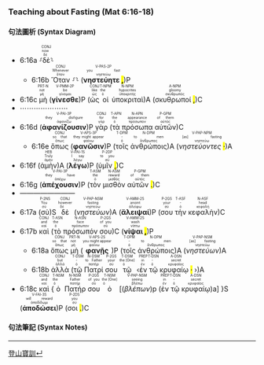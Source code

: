 ### Teaching about Fasting (Mat 6:16-18)


#### 句法圖析 (Syntax Diagram)

- 6:16a ⸉<RUBY><ruby><ruby>δὲ<rt>δέ</rt></ruby><rt>now</rt></ruby><rt>CONJ</rt></RUBY>⸊
	- 6:16b <RUBY><ruby><ruby>Ὅταν<rt>ὅταν</rt></ruby><rt>Whenever</rt></ruby><rt>CONJ</rt></RUBY> ⸉⸊ (<RUBY><ruby><ruby><strong>νηστεύητε <mark class="pm">,</mark></strong><rt>νηστεύω</rt></ruby><rt>you fast</rt></ruby><rt>V-PAS-2P</rt></RUBY>)P 
- 6:16c <RUBY><ruby><ruby>μὴ<rt>μή</rt></ruby><rt>not</rt></ruby><rt>PRT-N</rt></RUBY> (<RUBY><ruby><ruby><strong><strong>γίνεσθε</strong></strong><rt>γίνομαι</rt></ruby><rt>be</rt></ruby><rt>V-PMM-2P</rt></RUBY>)P (<RUBY><ruby><ruby>ὡς<rt>ὡς</rt></ruby><rt>like</rt></ruby><rt>CONJ</rt></RUBY> <RUBY><ruby><ruby>οἱ<rt>ὁ</rt></ruby><rt>the</rt></ruby><rt>T-NPM</rt></RUBY> <RUBY><ruby><ruby>ὑποκριταὶ<rt>ὑποκριτής</rt></ruby><rt>hypocrites</rt></ruby><rt>N-NPM</rt></RUBY>)A (<RUBY><ruby><ruby>σκυθρωποί <mark class="pm">,</mark><rt>σκυθρωπός</rt></ruby><rt>gloomy</rt></ruby><rt>A-NPM</rt></RUBY>)C 
- ⋯⋯⋯⋯⋯⋯⋯
- 6:16d (<RUBY><ruby><ruby><strong><strong>ἀφανίζουσιν</strong></strong><rt>ἀφανίζω</rt></ruby><rt>they disfigure</rt></ruby><rt>V-PAI-3P</rt></RUBY>)P <RUBY><ruby><ruby>γὰρ<rt>γάρ</rt></ruby><rt>for</rt></ruby><rt>CONJ</rt></RUBY> (<RUBY><ruby><ruby>τὰ<rt>ὁ</rt></ruby><rt>the</rt></ruby><rt>T-APN</rt></RUBY> <RUBY><ruby><ruby>πρόσωπα<rt>πρόσωπον</rt></ruby><rt>appearance</rt></ruby><rt>N-APN</rt></RUBY> <RUBY><ruby><ruby>αὐτῶν<rt>αὐτός</rt></ruby><rt>of them</rt></ruby><rt>P-GPM</rt></RUBY>)C 
	- 6:16e <RUBY><ruby><ruby>ὅπως<rt>ὅπως</rt></ruby><rt>so that</rt></ruby><rt>CONJ</rt></RUBY> (<RUBY><ruby><ruby><strong><strong>φανῶσιν</strong></strong><rt>φαίνω</rt></ruby><rt>they might appear</rt></ruby><rt>V-APS-3P</rt></RUBY>)P (<RUBY><ruby><ruby>τοῖς<rt>ὁ</rt></ruby><rt>-</rt></ruby><rt>T-DPM</rt></RUBY> <RUBY><ruby><ruby>ἀνθρώποις<rt>ἄνθρωπος</rt></ruby><rt>to men</rt></ruby><rt>N-DPM</rt></RUBY>)A (<RUBY><ruby><ruby><em>νηστεύοντες <mark class="pm">·</mark></em><rt>νηστεύω</rt></ruby><rt>[as] fasting</rt></ruby><rt>V-PAP-NPM</rt></RUBY>)A 
- 6:16f (<RUBY><ruby><ruby>ἀμὴν<rt>ἀμήν</rt></ruby><rt>Truly</rt></ruby><rt>HEB</rt></RUBY>)A (<RUBY><ruby><ruby><strong><strong>λέγω</strong></strong><rt>λέγω</rt></ruby><rt>I say</rt></ruby><rt>V-PAI-1S</rt></RUBY>)P (<RUBY><ruby><ruby>ὑμῖν <mark class="pm">,</mark><rt>σύ</rt></ruby><rt>to you</rt></ruby><rt>P-2DP</rt></RUBY>)C 
- 6:16g (<RUBY><ruby><ruby><strong><strong>ἀπέχουσιν</strong></strong><rt>ἀπέχω</rt></ruby><rt>they have</rt></ruby><rt>V-PAI-3P</rt></RUBY>)P (<RUBY><ruby><ruby>τὸν<rt>ὁ</rt></ruby><rt>the</rt></ruby><rt>T-ASM</rt></RUBY> <RUBY><ruby><ruby>μισθὸν<rt>μισθός</rt></ruby><rt>reward</rt></ruby><rt>N-ASM</rt></RUBY> <RUBY><ruby><ruby>αὐτῶν <mark class="pm">.</mark><rt>αὐτός</rt></ruby><rt>of them</rt></ruby><rt>P-GPM</rt></RUBY>)C 
- ————————
- 6:17a (<RUBY><ruby><ruby>σὺ<rt>σύ</rt></ruby><rt>You</rt></ruby><rt>P-2NS</rt></RUBY>)S <RUBY><ruby><ruby>δὲ<rt>δέ</rt></ruby><rt>however</rt></ruby><rt>CONJ</rt></RUBY> (<RUBY><ruby><ruby><em><em>νηστεύων</em></em><rt>νηστεύω</rt></ruby><rt>fasting</rt></ruby><rt>V-PAP-NSM</rt></RUBY>)A (<RUBY><ruby><ruby><strong><strong>ἄλειψαί</strong></strong><rt>ἀλείφω</rt></ruby><rt>anoint</rt></ruby><rt>V-AMM-2S</rt></RUBY>)P (<RUBY><ruby><ruby>σου<rt>σύ</rt></ruby><rt>your</rt></ruby><rt>P-2GS</rt></RUBY> <RUBY><ruby><ruby>τὴν<rt>ὁ</rt></ruby><rt>-</rt></ruby><rt>T-ASF</rt></RUBY> <RUBY><ruby><ruby>κεφαλὴν<rt>κεφαλή</rt></ruby><rt>head</rt></ruby><rt>N-ASF</rt></RUBY>)C
- 6:17b <RUBY><ruby><ruby>καὶ<rt>καί</rt></ruby><rt>and</rt></ruby><rt>CONJ</rt></RUBY> (<RUBY><ruby><ruby>τὸ<rt>ὁ</rt></ruby><rt>the</rt></ruby><rt>T-ASN</rt></RUBY> <RUBY><ruby><ruby>πρόσωπόν<rt>πρόσωπον</rt></ruby><rt>face</rt></ruby><rt>N-ASN</rt></RUBY> <RUBY><ruby><ruby>σου<rt>σύ</rt></ruby><rt>of you</rt></ruby><rt>P-2GS</rt></RUBY>)C (<RUBY><ruby><ruby><strong>νίψαι <mark class="pm">,</mark></strong><rt>νίπτω</rt></ruby><rt>wash</rt></ruby><rt>V-AMM-2S</rt></RUBY>)P
	- 6:18a <RUBY><ruby><ruby>ὅπως<rt>ὅπως</rt></ruby><rt>so that</rt></ruby><rt>CONJ</rt></RUBY> <RUBY><ruby><ruby>μὴ<rt>μή</rt></ruby><rt>not</rt></ruby><rt>PRT-N</rt></RUBY> (<RUBY><ruby><ruby><strong><strong>φανῇς</strong></strong><rt>φαίνω</rt></ruby><rt>you might appear</rt></ruby><rt>V-APS-2S</rt></RUBY>)P (<RUBY><ruby><ruby>τοῖς<rt>ὁ</rt></ruby><rt>-</rt></ruby><rt>T-DPM</rt></RUBY> <RUBY><ruby><ruby>ἀνθρώποις<rt>ἄνθρωπος</rt></ruby><rt>to men</rt></ruby><rt>N-DPM</rt></RUBY>)A (<RUBY><ruby><ruby><em>νηστεύων</em><rt>νηστεύω</rt></ruby><rt>[as] fasting</rt></ruby><rt>V-PAP-NSM</rt></RUBY>)A
	- 6:18b  <RUBY><ruby><ruby>ἀλλὰ<rt>ἀλλά</rt></ruby><rt>but</rt></ruby><rt>CONJ</rt></RUBY> (<RUBY><ruby><ruby>τῷ<rt>ὁ</rt></ruby><rt>-</rt></ruby><rt>T-DSM</rt></RUBY> <RUBY><ruby><ruby>Πατρί<rt>πατήρ</rt></ruby><rt>to Father</rt></ruby><rt>N-DSM</rt></RUBY> <RUBY><ruby><ruby>σου<rt>σύ</rt></ruby><rt>your</rt></ruby><rt>P-2GS</rt></RUBY> <RUBY><ruby><ruby>τῷ<rt>ὁ</rt></ruby><rt>the [One]</rt></ruby><rt>T-DSM</rt></RUBY> ‹<RUBY><ruby><ruby>ἐν<rt>ἐν</rt></ruby><rt>in</rt></ruby><rt>PREP</rt></RUBY> <RUBY><ruby><ruby>τῷ<rt>ὁ</rt></ruby><rt>-</rt></ruby><rt>T-DSN</rt></RUBY> <RUBY><ruby><ruby>κρυφαίῳ <mark class="pm">·</mark><rt>κρυφαῖος</rt></ruby><rt>secret</rt></ruby><rt>A-DSN</rt></RUBY> ›)A
- 6:18c <RUBY><ruby><ruby>καὶ<rt>καί</rt></ruby><rt>and</rt></ruby><rt>CONJ</rt></RUBY> {<RUBY><ruby><ruby>ὁ<rt>ὁ</rt></ruby><rt>the</rt></ruby><rt>T-NSM</rt></RUBY> <RUBY><ruby><ruby>Πατήρ<rt>πατήρ</rt></ruby><rt>Father</rt></ruby><rt>N-NSM</rt></RUBY> <RUBY><ruby><ruby>σου<rt>σύ</rt></ruby><rt>of you</rt></ruby><rt>P-2GS</rt></RUBY> <RUBY><ruby><ruby>ὁ<rt>ὁ</rt></ruby><rt>the [One]</rt></ruby><rt>T-NSM</rt></RUBY> [(<RUBY><ruby><ruby><em><em>βλέπων</em></em><rt>βλέπω</rt></ruby><rt>seeing</rt></ruby><rt>V-PAP-NSM</rt></RUBY>)p (<RUBY><ruby><ruby>ἐν<rt>ἐν</rt></ruby><rt>in</rt></ruby><rt>PREP</rt></RUBY> <RUBY><ruby><ruby>τῷ<rt>ὁ</rt></ruby><rt>-</rt></ruby><rt>T-DSN</rt></RUBY> <RUBY><ruby><ruby>κρυφαίῳ<rt>κρυφαῖος</rt></ruby><rt>secret</rt></ruby><rt>A-DSN</rt></RUBY>)a] }S (<RUBY><ruby><ruby><strong><strong>ἀποδώσει</strong></strong><rt>ἀποδίδωμι</rt></ruby><rt>will reward</rt></ruby><rt>V-FAI-3S</rt></RUBY>)P (<RUBY><ruby><ruby>σοι <mark class="pm">.</mark><rt>σύ</rt></ruby><rt>you</rt></ruby><rt>P-2DS</rt></RUBY>)C

#### 句法筆記 (Syntax Notes)


---
[登山寶訓↵](Sermon-on-the-Mount.Notes.md)

